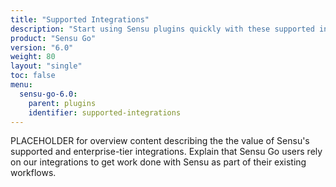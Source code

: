 ```yaml
---
title: "Supported Integrations"
description: "Start using Sensu plugins quickly with these supported integrations. Sensu integrations are available for PagerDuty, InfluxDB, and more."
product: "Sensu Go"
version: "6.0"
weight: 80
layout: "single"
toc: false
menu:
  sensu-go-6.0:
    parent: plugins
    identifier: supported-integrations
---
```


PLACEHOLDER for overview content describing the the value of Sensu's supported and enterprise-tier integrations.
Explain that Sensu Go users rely on our integrations to get work done with Sensu as part of their existing workflows.
